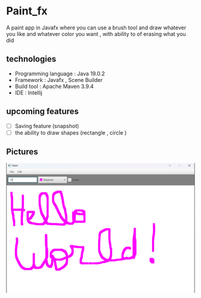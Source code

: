 # Paint_fx
A paint app in Javafx where you can use a brush tool and draw whatever you like and whatever color you want ,  with ability to of erasing  what you did 

## technologies 

- Programming language : Java 19.0.2 
- Framework : Javafx , Scene Builder 
- Build tool : Apache Maven 3.9.4
- IDE : Intellij

## upcoming features 

- [ ] Saving feature (snapshot) 
- [ ] the ability to draw shapes (rectangle , circle )

## Pictures 


![second_poc ](hello_worldpaintfxpng.png)


